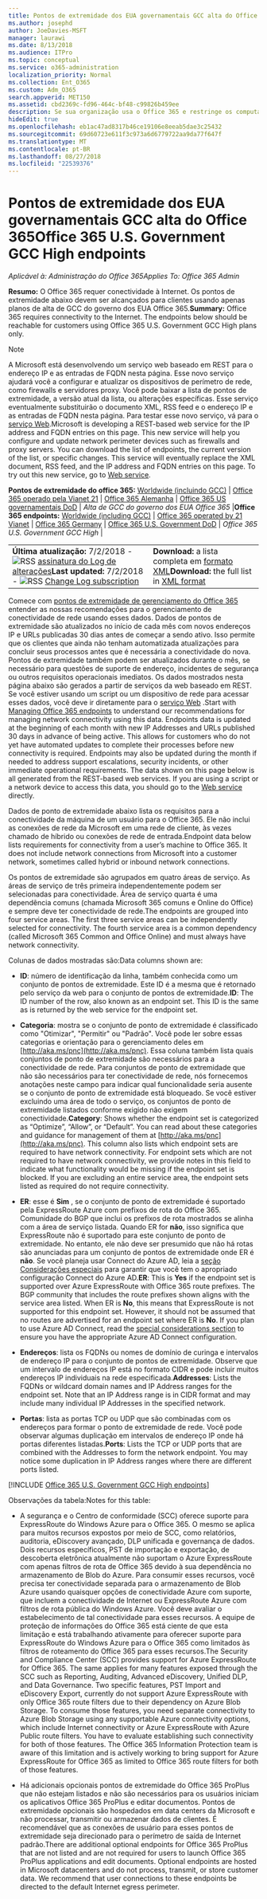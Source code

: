 ```yaml
---
title: Pontos de extremidade dos EUA governamentais GCC alta do Office 365
ms.author: josephd
author: JoeDavies-MSFT
manager: laurawi
ms.date: 8/13/2018
ms.audience: ITPro
ms.topic: conceptual
ms.service: o365-administration
localization_priority: Normal
ms.collection: Ent_O365
ms.custom: Adm_O365
search.appverid: MET150
ms.assetid: cbd2369c-fd96-464c-bf48-c99826b459ee
description: Se sua organização usa o Office 365 e restringe os computadores em sua rede de se conectar à Internet, abaixo você encontrará os pontos de extremidade (FQDNs, portas, URLs, IPv4 e IPv6 intervalos de endereços) que você deve incluir em seu saída permite listas garantir que sua computadores com êxito podem usar o Office 365.
hideEdit: true
ms.openlocfilehash: eb1ac47ad8317b46ce19106e8eeab5dae3c25432
ms.sourcegitcommit: 69d60723e611f3c973a6d6779722aa9da77f647f
ms.translationtype: MT
ms.contentlocale: pt-BR
ms.lasthandoff: 08/27/2018
ms.locfileid: "22539376"
---
```

# <a name="office-365-us-government-gcc-high-endpoints"></a><span data-ttu-id="16109-103">Pontos de extremidade dos EUA governamentais GCC alta do Office 365</span><span class="sxs-lookup"><span data-stu-id="16109-103">Office 365 U.S. Government GCC High endpoints</span></span>

 <span data-ttu-id="16109-104">*Aplicável à: Administração do Office 365*</span><span class="sxs-lookup"><span data-stu-id="16109-104">*Applies To: Office 365 Admin*</span></span>

<span data-ttu-id="16109-p101">**Resumo:** O Office 365 requer conectividade à Internet. Os pontos de extremidade abaixo devem ser alcançados para clientes usando apenas planos de alta de GCC do governo dos EUA Office 365.</span><span class="sxs-lookup"><span data-stu-id="16109-p101">**Summary:** Office 365 requires connectivity to the Internet. The endpoints below should be reachable for customers using Office 365 U.S. Government GCC High plans only.</span></span>
  
> [!NOTE]
> <span data-ttu-id="16109-p102">A Microsoft está desenvolvendo um serviço web baseado em REST para o endereço IP e as entradas de FQDN nesta página. Esse novo serviço ajudará você a configurar e atualizar os dispositivos de perímetro de rede, como firewalls e servidores proxy. Você pode baixar a lista de pontos de extremidade, a versão atual da lista, ou alterações específicas. Esse serviço eventualmente substituirão o documento XML, RSS feed e o endereço IP e as entradas de FQDN nesta página. Para testar esse novo serviço, vá para o [serviço Web](managing-office-365-endpoints.md#webservice).</span><span class="sxs-lookup"><span data-stu-id="16109-p102">Microsoft is developing a REST-based web service for the IP address and FQDN entries on this page. This new service will help you configure and update network perimeter devices such as firewalls and proxy servers. You can download the list of endpoints, the current version of the list, or specific changes. This service will eventually replace the XML document, RSS feed, and the IP address and FQDN entries on this page. To try out this new service, go to [Web service](managing-office-365-endpoints.md#webservice).</span></span>
  
 <span data-ttu-id="16109-112">**Pontos de extremidade do office 365:** [Worldwide (incluindo GCC)](urls-and-ip-address-ranges.md)  |  [Office 365 operado pela Vianet 21](urls-and-ip-address-ranges-21vianet.md)  | [Office 365 Alemanha](office-365-germany-endpoints.md)  | [Office 365 US governamentais DoD](office-365-u-s-government-dod-endpoints.md) | *Alta de GCC do governo dos EUA Office 365* |</span><span class="sxs-lookup"><span data-stu-id="16109-112">**Office 365 endpoints:** [Worldwide (including GCC)](urls-and-ip-address-ranges.md) | [Office 365 operated by 21 Vianet](urls-and-ip-address-ranges-21vianet.md)  | [Office 365 Germany](office-365-germany-endpoints.md)  | [Office 365 U.S. Government DoD](office-365-u-s-government-dod-endpoints.md) | *Office 365 U.S. Government GCC High* |</span></span>
  
|||
|:-----|:-----|
|<span data-ttu-id="16109-113">**Última atualização:** 7/2/2018 - ![RSS](media/5dc6bb29-25db-4f44-9580-77c735492c4b.png) [assinatura do Log de alterações](https://aka.ms/usendpointrss)</span><span class="sxs-lookup"><span data-stu-id="16109-113">**Last updated:** 7/2/2018 - ![RSS](media/5dc6bb29-25db-4f44-9580-77c735492c4b.png) [Change Log subscription](https://aka.ms/usendpointrss)</span></span> <br/> |<span data-ttu-id="16109-114">**Download:** a lista completa em [formato XML](https://aka.ms/usdefenseendpoints)</span><span class="sxs-lookup"><span data-stu-id="16109-114">**Download:** the full list in [XML format](https://aka.ms/usdefenseendpoints)</span></span> <br/> |
   
 <span data-ttu-id="16109-p103">Comece com [pontos de extremidade de gerenciamento do Office 365](managing-office-365-endpoints.md) entender as nossas recomendações para o gerenciamento de conectividade de rede usando esses dados. Dados de pontos de extremidade são atualizados no início de cada mês com novos endereços IP e URLs publicadas 30 dias antes de começar a sendo ativo. Isso permite que os clientes que ainda não tenham automatizada atualizações para concluir seus processos antes que é necessária a conectividade do nova. Pontos de extremidade também podem ser atualizados durante o mês, se necessário para questões de suporte de endereço, incidentes de segurança ou outros requisitos operacionais imediatos. Os dados mostrados nesta página abaixo são gerados a partir de serviços da web baseado em REST. Se você estiver usando um script ou um dispositivo de rede para acessar esses dados, você deve ir diretamente para o [serviço Web](managing-office-365-endpoints.md#webservice) .</span><span class="sxs-lookup"><span data-stu-id="16109-p103">Start with [Managing Office 365 endpoints](managing-office-365-endpoints.md) to understand our recommendations for managing network connectivity using this data. Endpoints data is updated at the beginning of each month with new IP Addresses and URLs published 30 days in advance of being active. This allows for customers who do not yet have automated updates to complete their processes before new connectivity is required. Endpoints may also be updated during the month if needed to address support escalations, security incidents, or other immediate operational requirements. The data shown on this page below is all generated from the REST-based web services. If you are using a script or a network device to access this data, you should go to the [Web service](managing-office-365-endpoints.md#webservice) directly.</span></span>

<span data-ttu-id="16109-p104">Dados de ponto de extremidade abaixo lista os requisitos para a conectividade da máquina de um usuário para o Office 365. Ele não inclui as conexões de rede da Microsoft em uma rede de cliente, às vezes chamado de híbrido ou conexões de rede de entrada.</span><span class="sxs-lookup"><span data-stu-id="16109-p104">Endpoint data below lists requirements for connectivity from a user’s machine to Office 365. It does not include network connections from Microsoft into a customer network, sometimes called hybrid or inbound network connections.</span></span>

<span data-ttu-id="16109-p105">Os pontos de extremidade são agrupados em quatro áreas de serviço. As áreas de serviço de três primeira independentemente podem ser selecionadas para conectividade. Área de serviço quarta é uma dependência comuns (chamada Microsoft 365 comuns e Online do Office) e sempre deve ter conectividade de rede.</span><span class="sxs-lookup"><span data-stu-id="16109-p105">The endpoints are grouped into four service areas. The first three service areas can be independently selected for connectivity. The fourth service area is a common dependency (called Microsoft 365 Common and Office Online) and must always have network connectivity.</span></span>

<span data-ttu-id="16109-126">Colunas de dados mostradas são:</span><span class="sxs-lookup"><span data-stu-id="16109-126">Data columns shown are:</span></span>

- <span data-ttu-id="16109-p106">**ID**: número de identificação da linha, também conhecida como um conjunto de pontos de extremidade. Este ID é a mesma que é retornado pelo serviço da web para o conjunto de pontos de extremidade.</span><span class="sxs-lookup"><span data-stu-id="16109-p106">**ID**: The ID number of the row, also known as an endpoint set. This ID is the same as is returned by the web service for the endpoint set.</span></span>

- <span data-ttu-id="16109-p107">**Categoria**: mostra se o conjunto de ponto de extremidade é classificado como "Otimizar", "Permitir" ou "Padrão". Você pode ler sobre essas categorias e orientação para o gerenciamento deles em [http://aka.ms/pnc](http://aka.ms/pnc). Essa coluna também lista quais conjuntos de ponto de extremidade são necessários para a conectividade de rede. Para conjuntos de ponto de extremidade que não são necessários para ter conectividade de rede, nós fornecemos anotações neste campo para indicar qual funcionalidade seria ausente se o conjunto de ponto de extremidade está bloqueado. Se você estiver excluindo uma área de todo o serviço, os conjuntos de ponto de extremidade listados conforme exigido não exigem conectividade.</span><span class="sxs-lookup"><span data-stu-id="16109-p107">**Category**: Shows whether the endpoint set is categorized as “Optimize”, “Allow”, or “Default”. You can read about these categories and guidance for management of them at [http://aka.ms/pnc](http://aka.ms/pnc). This column also lists which endpoint sets are required to have network connectivity. For endpoint sets which are not required to have network connectivity, we provide notes in this field to indicate what functionality would be missing if the endpoint set is blocked. If you are excluding an entire service area, the endpoint sets listed as required do not require connectivity.</span></span>

- <span data-ttu-id="16109-p108">**ER**: esse é **Sim** , se o conjunto de ponto de extremidade é suportado pela ExpressRoute Azure com prefixos de rota do Office 365. Comunidade do BGP que inclui os prefixos de rota mostrados se alinha com a área de serviço listada. Quando ER for **não**, isso significa que ExpressRoute não é suportado para este conjunto de ponto de extremidade. No entanto, ele não deve ser presumido que não há rotas são anunciadas para um conjunto de pontos de extremidade onde ER é **não**. Se você planeja usar Connect do Azure AD, leia a [seção Considerações especiais](https://docs.microsoft.com/azure/active-directory/connect/active-directory-AADconnect-instances#microsoft-azure-government-cloud) para garantir que você tem o apropriado configuração Connect do Azure AD.</span><span class="sxs-lookup"><span data-stu-id="16109-p108">**ER**: This is **Yes** if the endpoint set is supported over Azure ExpressRoute with Office 365 route prefixes. The BGP community that includes the route prefixes shown aligns with the service area listed. When ER is **No**, this means that ExpressRoute is not supported for this endpoint set. However, it should not be assumed that no routes are advertised for an endpoint set where ER is **No**. If you plan to use Azure AD Connect, read the [special considerations section](https://docs.microsoft.com/azure/active-directory/connect/active-directory-AADconnect-instances#microsoft-azure-government-cloud) to ensure you have the appropriate Azure AD Connect configuration.</span></span>

- <span data-ttu-id="16109-p109">**Endereços**: lista os FQDNs ou nomes de domínio de curinga e intervalos de endereço IP para o conjunto de pontos de extremidade. Observe que um intervalo de endereços IP está no formato CIDR e pode incluir muitos endereços IP individuais na rede especificada.</span><span class="sxs-lookup"><span data-stu-id="16109-p109">**Addresses**: Lists the FQDNs or wildcard domain names and IP Address ranges for the endpoint set. Note that an IP Address range is in CIDR format and may include many individual IP Addresses in the specified network.</span></span>
 
- <span data-ttu-id="16109-p110">**Portas**: lista as portas TCP ou UDP que são combinadas com os endereços para formar o ponto de extremidade de rede. Você pode observar algumas duplicação em intervalos de endereço IP onde há portas diferentes listadas.</span><span class="sxs-lookup"><span data-stu-id="16109-p110">**Ports**: Lists the TCP or UDP ports that are combined with the Addresses to form the network endpoint. You may notice some duplication in IP Address ranges where there are different ports listed.</span></span>
 
[!INCLUDE [Office 365 U.S. Government GCC High endpoints](./includes/office-365-u.s.-government-gcc-high-endpoints.md)]

<span data-ttu-id="16109-143">Observações da tabela:</span><span class="sxs-lookup"><span data-stu-id="16109-143">Notes for this table:</span></span>

- <span data-ttu-id="16109-p111">A segurança e o Centro de conformidade (SCC) oferece suporte para ExpressRoute do Windows Azure para o Office 365. O mesmo se aplica para muitos recursos expostos por meio de SCC, como relatórios, auditoria, eDiscovery avançado, DLP unificada e governança de dados. Dois recursos específicos, PST de importação e exportação, de descoberta eletrônica atualmente não suportam o Azure ExpressRoute com apenas filtros de rota de Office 365 devido à sua dependência no armazenamento de Blob do Azure. Para consumir esses recursos, você precisa ter conectividade separada para o armazenamento de Blob Azure usando quaisquer opções de conectividade Azure com suporte, que incluem a conectividade de Internet ou ExpressRoute Azure com filtros de rota pública do Windows Azure. Você deve avaliar o estabelecimento de tal conectividade para esses recursos. A equipe de proteção de informações do Office 365 está ciente de que esta limitação e está trabalhando ativamente para oferecer suporte para ExpressRoute do Windows Azure para o Office 365 como limitados às filtros de roteamento do Office 365 para esses recursos.</span><span class="sxs-lookup"><span data-stu-id="16109-p111">The Security and Compliance Center (SCC) provides support for Azure ExpressRoute for Office 365. The same applies for many features exposed through the SCC such as Reporting, Auditing, Advanced eDiscovery, Unified DLP, and Data Governance. Two specific features, PST Import and eDiscovery Export, currently do not support Azure ExpressRoute with only Office 365 route filters due to their dependency on Azure Blob Storage. To consume those features, you need separate connectivity to Azure Blob Storage using any supportable Azure connectivity options, which include Internet connectivity or Azure ExpressRoute with Azure Public route filters. You have to evaluate establishing such connectivity for both of those features. The Office 365 Information Protection team is aware of this limitation and is actively working to bring support for Azure ExpressRoute for Office 365 as limited to Office 365 route filters for both of those features.</span></span>

- <span data-ttu-id="16109-p112">Há adicionais opcionais pontos de extremidade do Office 365 ProPlus que não estejam listados e não são necessários para os usuários iniciam os aplicativos Office 365 ProPlus e editar documentos. Pontos de extremidade opcionais são hospedados em data centers da Microsoft e não processar, transmitir ou armazenar dados de clientes. É recomendável que as conexões de usuário para esses pontos de extremidade seja direcionado para o perímetro de saída de Internet padrão.</span><span class="sxs-lookup"><span data-stu-id="16109-p112">There are additional optional endpoints for Office 365 ProPlus that are not listed and are not required for users to launch Office 365 ProPlus applications and edit documents. Optional endpoints are hosted in Microsoft datacenters and do not process, transmit, or store customer data. We recommend that user connections to these endpoints be directed to the default Internet egress perimeter.</span></span>

